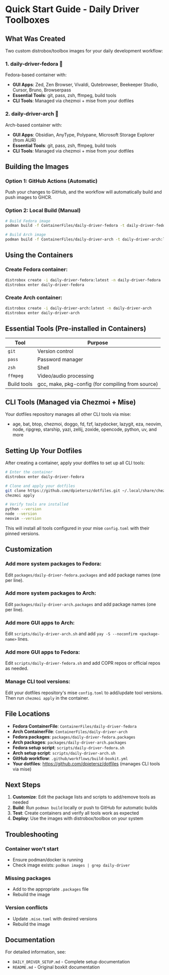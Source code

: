 # Quick Start Guide - Daily Driver Toolboxes

## What Was Created

Two custom distrobox/toolbox images for your daily development workflow:

### 1. **daily-driver-fedora** 🔴
Fedora-based container with:
- **GUI Apps**: Zed, Zen Browser, Vivaldi, Qutebrowser, Beekeeper Studio, Cursor, Bruno, Browserpass
- **Essential Tools**: git, pass, zsh, ffmpeg, build tools
- **CLI Tools**: Managed via chezmoi + mise from your dotfiles

### 2. **daily-driver-arch** 🔵
Arch-based container with:
- **GUI Apps**: Obsidian, AnyType, Polypane, Microsoft Storage Explorer (from AUR)
- **Essential Tools**: git, pass, zsh, ffmpeg, build tools
- **CLI Tools**: Managed via chezmoi + mise from your dotfiles

## Building the Images

### Option 1: GitHub Actions (Automatic)
Push your changes to GitHub, and the workflow will automatically build and push images to GHCR.

### Option 2: Local Build (Manual)
```bash
# Build Fedora image
podman build -f ContainerFiles/daily-driver-fedora -t daily-driver-fedora:latest

# Build Arch image
podman build -f ContainerFiles/daily-driver-arch -t daily-driver-arch:latest
```

## Using the Containers

### Create Fedora container:
```bash
distrobox create -i daily-driver-fedora:latest -n daily-driver-fedora
distrobox enter daily-driver-fedora
```

### Create Arch container:
```bash
distrobox create -i daily-driver-arch:latest -n daily-driver-arch
distrobox enter daily-driver-arch
```

## Essential Tools (Pre-installed in Containers)

| Tool | Purpose |
|------|---------|
| `git` | Version control |
| `pass` | Password manager |
| `zsh` | Shell |
| `ffmpeg` | Video/audio processing |
| Build tools | gcc, make, pkg-config (for compiling from source) |

## CLI Tools (Managed via Chezmoi + Mise)

Your dotfiles repository manages all other CLI tools via mise:
- age, bat, btop, chezmoi, doggo, fd, fzf, lazydocker, lazygit, eza, neovim, node, ripgrep, starship, yazi, zellij, zoxide, opencode, python, uv, and more

## Setting Up Your Dotfiles

After creating a container, apply your dotfiles to set up all CLI tools:

```bash
# Enter the container
distrobox enter daily-driver-fedora

# Clone and apply your dotfiles
git clone https://github.com/dpietersz/dotfiles.git ~/.local/share/chezmoi
chezmoi apply

# Verify tools are installed
python --version
node --version
neovim --version
```

This will install all tools configured in your mise `config.toml` with their pinned versions.

## Customization

### Add more system packages to Fedora:
Edit `packages/daily-driver-fedora.packages` and add package names (one per line).

### Add more system packages to Arch:
Edit `packages/daily-driver-arch.packages` and add package names (one per line).

### Add more GUI apps to Arch:
Edit `scripts/daily-driver-arch.sh` and add `yay -S --noconfirm <package-name>` lines.

### Add more GUI apps to Fedora:
Edit `scripts/daily-driver-fedora.sh` and add COPR repos or official repos as needed.

### Manage CLI tool versions:
Edit your dotfiles repository's mise `config.toml` to add/update tool versions. Then run `chezmoi apply` in the container.

## File Locations

- **Fedora ContainerFile**: `ContainerFiles/daily-driver-fedora`
- **Arch ContainerFile**: `ContainerFiles/daily-driver-arch`
- **Fedora packages**: `packages/daily-driver-fedora.packages`
- **Arch packages**: `packages/daily-driver-arch.packages`
- **Fedora setup script**: `scripts/daily-driver-fedora.sh`
- **Arch setup script**: `scripts/daily-driver-arch.sh`
- **GitHub workflow**: `.github/workflows/build-boxkit.yml`
- **Your dotfiles**: https://github.com/dpietersz/dotfiles (manages CLI tools via mise)

## Next Steps

1. **Customize**: Edit the package lists and scripts to add/remove tools as needed
2. **Build**: Run `podman build` locally or push to GitHub for automatic builds
3. **Test**: Create containers and verify all tools work as expected
4. **Deploy**: Use the images with distrobox/toolbox on your system

## Troubleshooting

### Container won't start
- Ensure podman/docker is running
- Check image exists: `podman images | grep daily-driver`

### Missing packages
- Add to the appropriate `.packages` file
- Rebuild the image

### Version conflicts
- Update `.mise.toml` with desired versions
- Rebuild the image

## Documentation

For detailed information, see:
- `DAILY_DRIVER_SETUP.md` - Complete setup documentation
- `README.md` - Original boxkit documentation

